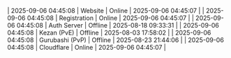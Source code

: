 | 2025-09-06 04:45:08 | Website | Online | 2025-09-06 04:45:07 |
| 2025-09-06 04:45:08 | Registration | Online | 2025-09-06 04:45:07 |
| 2025-09-06 04:45:08 | Auth Server | Offline | 2025-08-18 09:33:31 |
| 2025-09-06 04:45:08 | Kezan (PvE) | Offline | 2025-08-03 17:58:02 |
| 2025-09-06 04:45:08 | Gurubashi (PvP) | Offline | 2025-08-23 21:44:06 |
| 2025-09-06 04:45:08 | Cloudflare | Online | 2025-09-06 04:45:07 |
